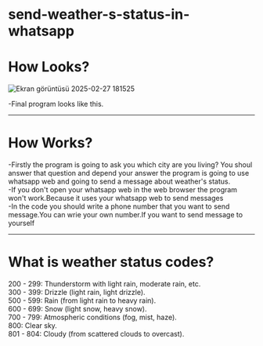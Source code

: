 # send-weather-s-status-in-whatsapp

<h1>How Looks?</h1>

![Ekran görüntüsü 2025-02-27 181525](https://github.com/user-attachments/assets/b022f249-737b-4c08-adc0-b66a726dac08)

-Final program looks like this.
<hr/>

<h1>How Works?</h1>
-Firstly the program is going to ask you which city are you living? You shoul answer that question and depend your answer the program is going to use whatsapp web and going to send a message about weather's status.<br/>
-If you don't open your whatsapp web in the web browser the program won't work.Because it uses your whatsapp web to send messages<br/>
-In the code you should write a phone number that you want to send message.You can wrie your own number.If you want to send message to yourself<br/>
<hr/>

<h1>What is weather status codes?</h1>
200 - 299: Thunderstorm with light rain, moderate rain, etc.<br/>
300 - 399: Drizzle (light rain, light drizzle).<br/>
500 - 599: Rain (from light rain to heavy rain).<br/>
600 - 699: Snow (light snow, heavy snow).<br/>
700 - 799: Atmospheric conditions (fog, mist, haze).<br/>
800: Clear sky.<br/>
801 - 804: Cloudy (from scattered clouds to overcast).<br/>
